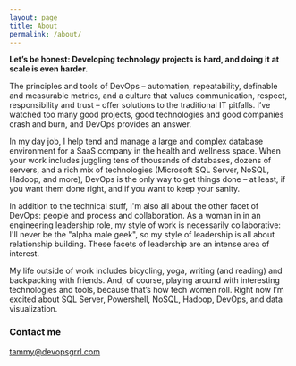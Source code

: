 ```yaml
---
layout: page
title: About
permalink: /about/
---
```


**Let’s be honest: Developing technology projects is hard, and doing it at scale is even harder.**

The principles and tools of DevOps – automation, repeatability, definable and measurable metrics, and a culture that values communication, respect, responsibility and trust – offer solutions to the traditional IT pitfalls. I’ve watched too many good projects, good technologies and good companies crash and burn, and DevOps provides an answer.

In my day job, I help tend and manage a large and complex database environment for a SaaS company in the health and wellness space. When your work includes juggling tens of thousands of databases, dozens of servers, and a rich mix of technologies (Microsoft SQL Server, NoSQL, Hadoop, and more), DevOps is the only way to get things done – at least, if you want them done right, and if you want to keep your sanity.

In addition to the technical stuff, I'm also all about the other facet of
DevOps: people and process and collaboration. As a woman in in an engineering leadership role, my style of work is necessarily collaborative: I'll never be the "alpha male geek", so my style of leadership is all about relationship building. These facets of leadership are an intense area of interest.

My life outside of work includes bicycling, yoga, writing (and reading) and backpacking with friends. And, of course, playing around with interesting technologies and tools, because that’s how tech women roll. Right now I’m excited about SQL Server, Powershell, NoSQL, Hadoop, DevOps, and data visualization.

### Contact me

[tammy@devopsgrrl.com](tammy@devopsgrrl.com)